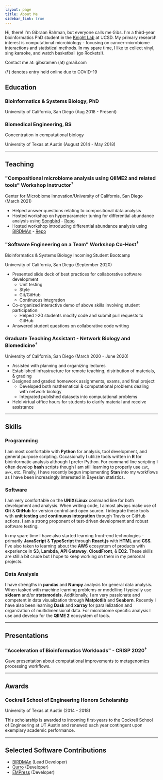 ```yaml
---
layout: page
title: About Me
sidebar_link: true
---
```


Hi, there! I'm Gibraan Rahman, but everyone calls me Gibs.
I'm a third-year bioinformatics PhD student in the [Knight Lab](https://knightlab.ucsd.edu/) at UCSD.
My primary research interest is computational microbiology - focusing on cancer-microbiome interactions and statistical methods.
In my spare time, I like to collect vinyl, sing karaoke, and watch basketball (go Rockets!).

Contact me at: gibsramen (at) gmail.com

(†) denotes entry held online due to COVID-19

## Education

### Bioinformatics & Systems Biology, PhD

University of California, San Diego (Aug 2018 - Present)

### Biomedical Engineering, BS

Concentration in computational biology

University of Texas at Austin (August 2014 - May 2018)

---

## Teaching

### "Compositional microbiome analysis using QIIME2 and related tools" Workshop Instructor<sup>†</sup>

Center for Microbiome Innovation/University of California, San Diego (March 2021)

* Helped answer questions relating to compositional data analysis
* Hosted workshop on hyperparameter tuning for differential abundance analysis using [Songbird](https://github.com/biocore/songbird) - [Repo](https://github.com/gibsramen/parameterizing-songbird-demo)
* Hosted workshop introducing differential abundance analysis using [BIRDMAn](https://github.com/gibsramen/BIRDMAn) - [Repo](https://github.com/gibsramen/BIRDMAn-demo)

### "Software Engineering on a Team" Workshop Co-Host<sup>†</sup>

Bioinformatics & Systems Biology Incoming Student Bootcamp

University of California, San Diego (September 2020)

* Presented slide deck of best practices for collaborative software development
    * Unit testing
    * Style
    * Git/GitHub
    * Continuous integration
* Co-organized interactive demo of above skills involving student participation
    * Helped >20 students modify code and submit pull requests to GitHub
* Answered student questions on collaborative code writing

### Graduate Teaching Assistant - Network Biology and Biomedicine<sup>†</sup>

University of California, San Diego (March 2020 - June 2020)

* Assisted with planning and organizing lectures
* Established infrastructure for remote teaching, distribution of materials, & grading
* Designed and graded homework assignments, exams, and final project
    * Developed both mathematical & computational problems dealing with network biology
    * Integrated published datasets into computational problems
* Held virtual office hours for students to clarify material and receive assistance

---

## Skills

### Programming

I am most comfortable with **Python** for analysis, tool development, and general purpose scripting.
Occasionally I utilize tools written in **R** for bioinformatic analysis although I prefer Python.
For command line scripting I often develop **bash** scripts though I am still learning to properly use `cut`, `awk`, etc.
Finally, I have recently begun implementing **Stan** into my workflows as I have been increasingly interested in Bayesian statistics.

### Software

I am very comfortable on the **UNIX/Linux** command line for both development and analysis.
When writing code, I almost always make use of **Git** & **GitHub** for version control and open source.
I integrate these tools with **unit testing** and **continuous integration** through Travis or GitHub actions.
I am a strong proponent of test-driven development and robust software testing.

In my spare time I have also started learning front-end technologies - primarily **JavaScript** & **TypeScript** through **React.js** with **HTML** and **CSS**.
I've also taken to learning about the **AWS** ecosystem of products with experience in **S3**, **Lambda**, **API Gateway**, **CloudFront**, & **EC2**.
These skills are still a bit crude but I hope to keep working on them in my personal projects.

### Data Analysis

I have strengths in **pandas** and **Numpy** analysis for general data analysis.
When tasked with machine learning problems or modelling I typically use **sklearn** and/or **statsmodels**.
Additionally, I am very passionate and competent in data visualization through **Matplotlib** and **Seaborn**.
Recently I have also been learning **Dask** and **xarray** for parallelization and organization of multidimensional data.
For microbiome specific analysis I use and develop for the **QIIME 2** ecosystem of tools.

---

## Presentations

### "Acceleration of Bioinformatics Workloads" - CRISP 2020<sup>†</sup>

Gave presentation about computational improvements to metagenomics processing workflows.

---

## Awards

### Cockrell School of Engineering Honors Scholarship

University of Texas at Austin (2014 - 2018)

This scholarship is awarded to incoming first-years to the Cockrell School of Engineering at UT Austin and renewed each year contingent upon exemplary academic performance.

---

## Selected Software Contributions

* [BIRDMAn](https://github.com/gibsramen/BIRDMAn) (Lead Developer)
* [Qurro](https://github.com/biocore/qurro) (Developer)
* [EMPress](https://github.com/biocore/empress) (Developer)
